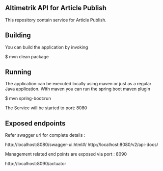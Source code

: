## Altimetrik API for Article Publish

This repository contain service for Article Publish.

## Building

You can build the application by invoking

$ mvn clean package

## Running

The application can be executed locally using maven or just as a regular Java application.
With maven you can run the spring boot maven plugin

$ mvn spring-boot:run

The Service will be started to port: 8080

## Exposed endpoints

Refer swagger url for complete details :

http://localhost:8080/swagger-ui.html#/
http://localhost:8080/v2/api-docs/

Management related end points are exposed via port : 8090

http://localhost:8090/actuator